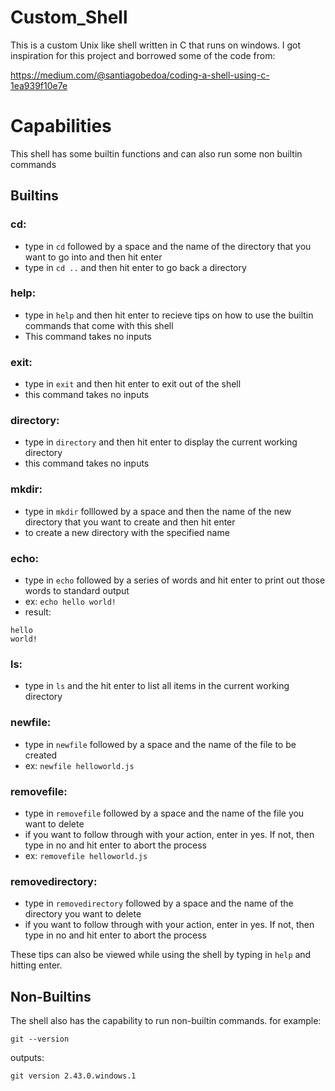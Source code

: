# Custom_Shell
This is a custom Unix like shell written in C that runs on windows. I got inspiration for this project and borrowed some of the code from:

https://medium.com/@santiagobedoa/coding-a-shell-using-c-1ea939f10e7e
# Capabilities
This shell has some builtin functions and can also run some non builtin commands
## Builtins
### cd: 
* type in ```cd``` followed by a space and the name of the directory that you want to go into and then hit enter
* type in ```cd ..``` and then hit enter to go back a directory

### help:
* type in ```help``` and then hit enter to recieve tips on how to use the builtin commands that come with this shell
* This command takes no inputs
### exit:
* type in ```exit``` and then hit enter to exit out of the shell
* this command takes no inputs
### directory:
* type in ```directory``` and then hit enter to display the current working directory
* this command takes no inputs
### mkdir:
* type in ```mkdir``` folllowed by a space and then the name of the new directory that you want to create and then hit enter
* to create a new directory with the specified name
### echo:
* type in ```echo``` followed by a series of words and hit enter to print out those words to standard output
* ex: ```echo hello world!```
* result:
```
hello
world!
```
### ls:
* type in ```ls``` and the hit enter to list all items in the current working directory
### newfile:
* type in ```newfile``` followed by a space and the name of the file to be created
* ex: ```newfile helloworld.js```
### removefile:
* type in ```removefile``` followed by a space and the name of the file you want to delete
* if you want to follow through with your action, enter in yes. If not, then type in no and hit enter to abort the process
* ex: ```removefile helloworld.js```
### removedirectory: 
* type in ```removedirectory``` followed by a space and the name of the directory you want to delete
* if you want to follow through with your action, enter in yes. If not, then type in no and hit enter to abort the process

These tips can also be viewed while using the shell by typing in ```help``` and hitting enter.
## Non-Builtins
The shell also has the capability to run non-builtin commands. for example:
```
git --version
```
outputs:
```
git version 2.43.0.windows.1
```
